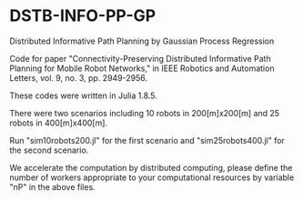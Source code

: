 # DSTB-INFO-PP-GP
Distributed Informative Path Planning by Gaussian Process Regression

Code for paper "Connectivity-Preserving Distributed Informative Path Planning for Mobile Robot Networks," in IEEE Robotics and Automation Letters, vol. 9, no. 3, pp. 2949-2956. 

These codes were written in Julia 1.8.5.

There were two scenarios including 10 robots in 200[m]x200[m] and 25 robots in 400[m]x400[m].

Run "sim10robots200.jl" for the first scenario and "sim25robots400.jl" for the second scenario.

We accelerate the computation by distributed computing, please define the number of workers appropriate to your computational resources by variable "nP" in the above files.
